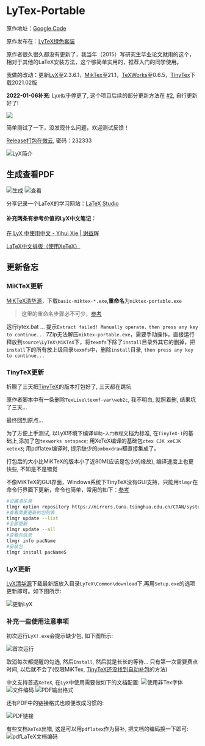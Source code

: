 # LyTex-Portable

原作地址：[Google Code](https://code.google.com/archive/p/lytex/) 

原作发布在：[LyTeX绿色套装](http://bbs.ctex.org/forum.php?mod=viewthread&tid=46857)

原作者很久很久都没有更新了，我当年（2015）写研究生毕业论文就用的这个，相对于其他的LaTeX安装方法，这个够简单实用的，推荐入门的同学使用。

我做的改动：更新[LyX](https://mirrors.tuna.tsinghua.edu.cn/lyx/bin/)至2.3.6.1，[MikTex](https://mirrors.tuna.tsinghua.edu.cn/ctan/systems/win32/miktex/setup/)至21.1，[TeXWorks](https://github.com/TeXworks/texworks/releases)至0.6.5，[TinyTex](https://github.com/yihui/tinytex-releases)下载2021.02版

**2022-01-06补充**:
Lyx似乎停更了, 这个项目后续的部分更新方法在 [#2](https://github.com/lon91ong/LyTex-Portable/issues/2), 自行更新好了!

![](./manual/images/lyx.png)

简单测试了一下，没发现什么问题，欢迎测试反馈！

[Release打包在微云](https://share.weiyun.com/JVJBDp6I), 密码：232333

![LyX简介](./manual/images/lyx2.png)

## 生成查看PDF

![生成](./manual/images/pdf1.png)
![查看](./manual/images/pdf2.png)

分享记录一个LaTeX的学习网站：[LaTeX Studio](http://wenda.latexstudio.net/)

#### 补充两条有参考价值的LyX中文笔记：

[在 LyX 中使用中文 - Yihui Xie | 谢益辉](https://yihui.name/cn/2011/05/write-chinese-in-lyx/)

[LaTeX中文排版（使用XeTeX）](http://linux-wiki.cn/wiki/zh-hans/LaTeX中文排版（使用XeTeX）)

## 更新备忘

### MiKTeX更新

[MiKTeX清华源](https://mirrors.tuna.tsinghua.edu.cn/CTAN/systems/win32/miktex/setup/windows-x86/)，下载`basic-miktex-*.exe`,**重命名**为`miktex-portable.exe` 

> 这里的重命名步骤必不可少，[参考](https://miktex.org/howto/portable-edition)

运行lytex.bat ... 
提示`Extract failed! Manually operate，then press any key to continue...`
7Zip无法解压`miktex-portable.exe`，需要手动操作，直接运行释放到`source\LyTeX\MiKTeX`下，将`texmfs`下除了`install`目录外其它的删掉，把`install`下的所有放上级目录`texmfs`中，删除`install`目录, `then press any key to continue...`

### TinyTeX更新

折腾了三天把[TinyTeX](https://github.com/yihui/tinytex)的版本打包好了, 三天都在跳坑

原作者脚本中有一条删除`TexLive\texmf-var\web2c`, 我不明白, 就照着删, 结果坑了三天...

最终回到原点...

为了方便上手测试, 以LyX环境下编译`帮助`-`入门教程`文档为标准, 
在`TinyTeX-1`的基础上,添加了包`texworks setspace`; 
用XeTeX编译的基础包`ctex CJK xeCJK xetex3`;
用pdflatex编译时, 提示缺少的`pmboxdraw`都直接集成了。

打包后的大小比MiKTeX的版本小了近80M(应该是包少的缘故), 编译速度上也更快些, 不知是不是错觉

不像MiKTeX的GUI界面，Windows系统下TinyTeX没有GUI支持，只能用`tlmgr`在命令行界面下更新，命令也简单，常用的如下：[参考](https://www.tug.org/texlive/doc/tlmgr.html#update-option...-pkg)

```bash
#设置清华源
tlmgr option repository https://mirrors.tuna.tsinghua.edu.cn/CTAN/systems/texlive/tlnet
#查看需要更新的包列表
tlmgr update --list
#全部更新
tlmgr update --all
#查看包信息
tlmgr info pacName
#安装包
tlmgr install pacNameS
```

### LyX更新

[LyX清华源](https://mirrors.tuna.tsinghua.edu.cn/lyx/bin/)下载最新版放入目录`LyTeX\Common\download`下,再用`Setup.exe`的选项更新即可。如下图所示:

![更新LyX](./manual/images/lyx-up.png)

### 补充一些使用注意事项

初次运行`LyX!.exe`会提示缺少包, 如下图所示:

![首次运行](./manual/images/lyx_init.png)

取消每次都提醒的勾选, 然后`Install`, 然后就是长长的等待... 只有第一次需要费点时间, 以后就不会了(仅限MiKTex, [TinyTeX还没找到自动补包](https://tex.stackexchange.com/questions/110501/auto-package-download-for-texlive)的方法)

中文支持首选`XeTeX`, 在`LyX`中使用需要做如下的文档配置:
![使用非Tex字体](./manual/images/lyx_xetex-1.png)
![文件编码](./manual/images/lyx_xetex-2.png)
![PDF输出格式](./manual/images/lyx_xetex-3.png)

还有PDF中的链接格式也顺便改成习惯的:

![PDF链接](./manual/images/pdf-link.png)

有些文档`XeTeX`出错, 这是可以用`pdflatex`作为替补, 把文档的编码换一下即可:
![pdfLaTeX文档编码](./manual/images/lyx_pdflatex.png)

